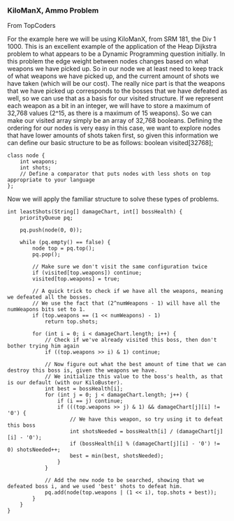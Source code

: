 ### KiloManX, Ammo Problem

From TopCoders

For the example here we will be using KiloManX, from SRM 181, the Div 1 1000. This is an excellent example of the application of the Heap Dijkstra problem to what appears to be a Dynamic Programming question initially. In this problem the edge weight between nodes changes based on what weapons we have picked up. So in our node we at least need to keep track of what weapons we have picked up, and the current amount of shots we have taken (which will be our cost). The really nice part is that the weapons that we have picked up corresponds to the bosses that we have defeated as well, so we can use that as a basis for our visited structure. If we represent each weapon as a bit in an integer, we will have to store a maximum of 32,768 values (2^15, as there is a maximum of 15 weapons). So we can make our visited array simply be an array of 32,768 booleans. Defining the ordering for our nodes is very easy in this case, we want to explore nodes that have lower amounts of shots taken first, so given this information we can define our basic structure to be as follows:
boolean visited[32768];

    class node {
        int weapons;
        int shots;
        // Define a comparator that puts nodes with less shots on top appropriate to your language
    };

Now we will apply the familiar structure to solve these types of problems.

    int leastShots(String[] damageChart, int[] bossHealth) {
        priorityQueue pq;

        pq.push(node(0, 0));

        while (pq.empty() == false) {
            node top = pq.top();
            pq.pop();

            // Make sure we don't visit the same configuration twice
            if (visited[top.weapons]) continue;
            visited[top.weapons] = true;

            // A quick trick to check if we have all the weapons, meaning we defeated all the bosses.
            // We use the fact that (2^numWeapons - 1) will have all the numWeapons bits set to 1.
            if (top.weapons == (1 << numWeapons) - 1)
                return top.shots;

            for (int i = 0; i < damageChart.length; i++) {
                // Check if we've already visited this boss, then don't bother trying him again
                if ((top.weapons >> i) & 1) continue;

                // Now figure out what the best amount of time that we can destroy this boss is, given the weapons we have.
                // We initialize this value to the boss's health, as that is our default (with our KiloBuster).
                int best = bossHealth[i];
                for (int j = 0; j < damageChart.length; j++) {
                    if (i == j) continue;
                    if (((top.weapons >> j) & 1) && damageChart[j][i] != '0') {
                        // We have this weapon, so try using it to defeat this boss
                        int shotsNeeded = bossHealth[i] / (damageChart[j][i] - '0');
                        if (bossHealth[i] % (damageChart[j][i] - '0') != 0) shotsNeeded++;
                        best = min(best, shotsNeeded);
                    }
                }

                // Add the new node to be searched, showing that we defeated boss i, and we used 'best' shots to defeat him.
                pq.add(node(top.weapons | (1 << i), top.shots + best));
            } 
        }
    }



